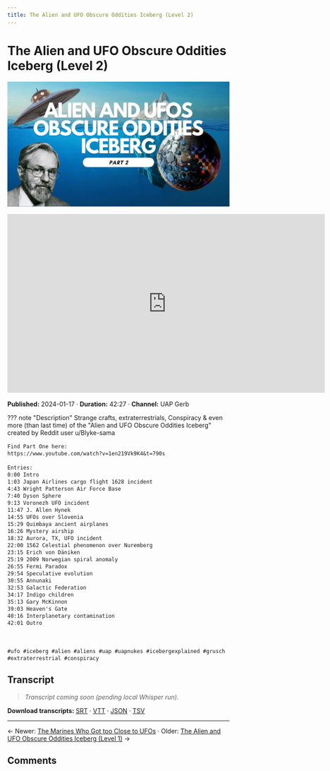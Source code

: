 ```yaml
---
title: The Alien and UFO Obscure Oddities Iceberg (Level 2)
---
```


# The Alien and UFO Obscure Oddities Iceberg (Level 2)

![thumbnail](../videos/9FL04mqyZxk-the-alien-and-ufo-obscure-oddities-iceberg-level-2/thumb.jpg)

<iframe width="720" height="405" src="https://www.youtube.com/embed/9FL04mqyZxk" frameborder="0" allowfullscreen></iframe>

**Published:** 2024-01-17  ·  **Duration:** 42:27  ·  **Channel:** UAP Gerb

??? note "Description"
    Strange crafts, extraterrestrials, Conspiracy & even more (than last time) of the "Alien and UFO Obscure Oddities Iceberg" created by Reddit user u/Blyke-sama
    
    Find Part One here: 
    https://www.youtube.com/watch?v=1en219Vk9K4&t=790s
    
    Entries:
    0:00 Intro
    1:03 Japan Airlines cargo flight 1628 incident
    4:43 Wright Patterson Air Force Base
    7:40 Dyson Sphere
    9:13 Voronezh UFO incident 
    11:47 J. Allen Hynek
    14:55 UFOs over Slovenia
    15:29 Quimbaya ancient airplanes
    16:26 Mystery airship
    18:32 Aurora, TX, UFO incident
    22:00 1562 Celestial phenomenon over Nuremberg
    23:15 Erich von Däniken
    25:19 2009 Norwegian spiral anomaly
    26:55 Fermi Paradox
    29:54 Speculative evolution
    30:55 Annunaki
    32:53 Galactic Federation
    34:17 Indigo children
    35:13 Gary McKinnon 
    39:03 Heaven's Gate
    40:16 Interplanetary contamination 
    42:01 Outro
    
    
    
    #ufo #iceberg #alien #aliens #uap #uapnukes #icebergexplained #grusch #extraterrestrial #conspiracy

## Transcript
> _Transcript coming soon (pending local Whisper run)._

**Download transcripts:** [SRT](../videos/9FL04mqyZxk-the-alien-and-ufo-obscure-oddities-iceberg-level-2/transcript.srt) · [VTT](../videos/9FL04mqyZxk-the-alien-and-ufo-obscure-oddities-iceberg-level-2/transcript.vtt) · [JSON](../videos/9FL04mqyZxk-the-alien-and-ufo-obscure-oddities-iceberg-level-2/transcript.json) · [TSV](../videos/9FL04mqyZxk-the-alien-and-ufo-obscure-oddities-iceberg-level-2/transcript.tsv)

---

← Newer: [The Marines Who Got too Close to UFOs](video-pages/HnxylCl68Tg.md) · Older: [The Alien and UFO Obscure Oddities Iceberg (Level 1)](video-pages/1en219Vk9K4.md) →

## Comments

<script src="https://utteranc.es/client.js" repo="christophermori/ubiquitous-happiness" issue-term="pathname" label="comments" theme="github-light" crossorigin="anonymous" async></script>
